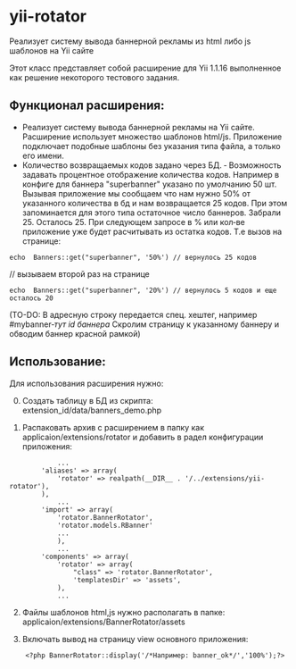 # yii-rotator
Реализует систему вывода баннерной рекламы из html либо js шаблонов на Yii сайте

Этот класс представляет собой расширение для  Yii 1.1.16 выполненное как решение 
некоторого тестового задания.

Функционал расширения:
----------------------
- Реализует систему вывода баннерной рекламы на Yii сайте. 
Расширение использует множество шаблонов html/js.
Приложение подключает подобные шаблоны без указания типа файла, а 
только его имени.
- Количество возвращаемых кодов задано через БД.
‐ Возможность задавать процентное отображение количества кодов. Например в конфиге 
для баннера "superbanner" указано по умолчанию 50 шт. Вызывая приложение мы сообщаем что 
нам нужно 50% от указанного количества в бд и нам возвращается 25 кодов. При этом 
запоминается для этого типа остаточное число баннеров. Забрали 25. Осталось 25. При 
следующем запросе в % или кол‐ве приложение уже будет расчитывать из остатка кодов. Т.е 
вызов на странице:
```
echo  Banners::get("superbanner", '50%') // вернулось 25 кодов
```
// вызываем второй раз на странице
```
echo  Banners::get("superbanner", '20%') // вернулось 5 кодов и еще осталось 20
```

(TO-DO: В адресную строку передается спец. хештег, например #mybanner‐*тут id баннера* 
Скролим страницу к указанному баннеру и обводим баннер красной рамкой)

Использование:
--------------
Для использования расширения нужно:

0) Создать таблицу в БД из скрипта: extension_id/data/banners_demo.php

1) Распаковать архив с расширением в папку как applicaion/extensions/rotator и 
    добавить в радел конфигурации приложения:
```
            ...
        'aliases' => array(
            'rotator' => realpath(__DIR__ . '/../extensions/yii-rotator'),
        ),
            ...
        'import' => array(        
            'rotator.BannerRotator',
            'rotator.models.RBanner'
            ...
            ),
            ...
        'components' => array(
            'rotator' => array(
                "class" => 'rotator.BannerRotator',
                'templatesDir' => 'assets',
            ),
            ...
```

2) Файлы шаблонов html,js нужно располагать в папке: 
    applicaion/extensions/BannerRotator/assets

3) Включать вывод на страницу view основного приложения:
```   
    <?php BannerRotator::display('/*Например: banner_ok*/','100%');?>
```



